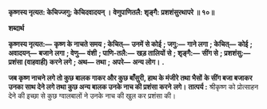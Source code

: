 **कृष्णस्य नृत्यत: केचिज्जगु: केचिदवादयन् ।** **वेणुपाणितलै: शृङ्गै: प्रशशंसुरथापरे ॥ १०॥** 

**शब्दार्थ** 

**कृष्णस्य नृत्यत:—** **कृष्ण के नाचते समय** **; केचित्—** **उनमें से कोई** **; जगु:—** **गाने लगा** **; केचित्—** **कोई** **; अवादयन्—** **बजाने** **लगा** **; वेणु—** **वंशी** **; पाणि-तलै:—** **खड़ तालियों से** **; शृङ्गै:—** **सींग से** **; प्रशशंसु:—** **प्रशंसा (वाहवाही) करने लगे** **; अथ—** **तथा** **;** **अपरे—** **अन्य लोग।** **.** 

**जब कृष्ण नाचने लगे तो कुछ बालक गाकर और कुछ बाँसुरी, हाथ के मंजीरे तथा भैसों** **के सींग बजा बजाकर उनका साथ देने लगे तथा कुछ अन्य बालक उनके नाच की प्रशंसा करने** **लगे।** **तात्पर्य :** श्रीकृष्ण को प्रोत्साहन देने की इच्छा से कुछ ग्वालबालों ने उनके नाच की खुल कर प्रशंसा की।  